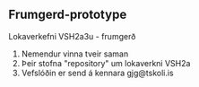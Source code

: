 ## Frumgerd-prototype
Lokaverkefni VSH2a3u - frumgerð
<ol>
  <li>Nemendur vinna tveir saman</li>
  <li>Þeir stofna "repository" um lokaverkni VSH2a</li>
  <li>Vefslóðin er send á kennara gjg@tskoli.is</li>
 </ol>
 
